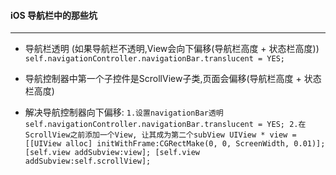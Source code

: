 ####  iOS 导航栏中的那些坑
----------------------------------------
- 导航栏透明 (如果导航栏不透明,View会向下偏移(导航栏高度 + 状态栏高度))
`
self.navigationController.navigationBar.translucent = YES;
`
- 导航控制器中第一个子控件是ScrollView子类,页面会偏移(导航栏高度 + 状态栏高度)

- 解决导航控制器向下偏移:
`
1.设置navigationBar透明
self.navigationController.navigationBar.translucent = YES;
2.在ScrollView之前添加一个View, 让其成为第二个subView
UIView * view = [[UIView alloc] initWithFrame:CGRectMake(0, 0, ScreenWidth, 0.01)];
[self.view addSubview:view];
[self.view addSubview:self.scrollView];
`



